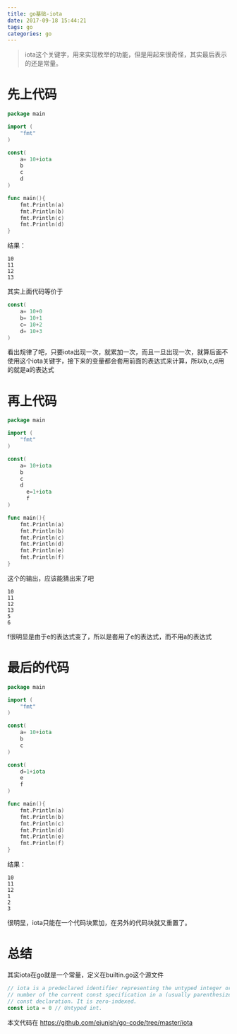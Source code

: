 ```yaml
---
title: go基础-iota
date: 2017-09-18 15:44:21
tags: go
categories: go
---
```

> iota这个关键字，用来实现枚举的功能，但是用起来很奇怪，其实最后表示的还是常量。

# 先上代码
````go
package main

import (
	"fmt"
)

const(
    a= 10+iota
    b
    c
    d
)

func main(){
	fmt.Println(a)
	fmt.Println(b)
	fmt.Println(c)
	fmt.Println(d)
}
````
结果：
````
10
11
12
13
````
其实上面代码等价于
````go
const(
    a= 10+0
    b= 10+1
    c= 10+2
    d= 10+3
)
````
看出规律了吧，只要iota出现一次，就累加一次，而且一旦出现一次，就算后面不使用这个iota关键字，接下来的变量都会套用前面的表达式来计算，所以b,c,d用的就是a的表达式
<!-- more -->
# 再上代码
````go
package main

import (
	"fmt"
)

const(
    a= 10+iota
    b
    c
    d
	  e=1+iota
	  f
)

func main(){
	fmt.Println(a)
	fmt.Println(b)
	fmt.Println(c)
	fmt.Println(d)
	fmt.Println(e)
	fmt.Println(f)
}

````
这个的输出，应该能猜出来了吧
````
10
11
12
13
5
6
````
f很明显是由于e的表达式变了，所以是套用了e的表达式，而不用a的表达式

# 最后的代码
````go
package main

import (
	"fmt"
)

const(
    a= 10+iota
    b
    c
)

const(
	d=1+iota
	e
	f
)

func main(){
	fmt.Println(a)
	fmt.Println(b)
	fmt.Println(c)
	fmt.Println(d)
	fmt.Println(e)
	fmt.Println(f)
}
````
结果：
````
10
11
12
1
2
3
````
很明显，iota只能在一个代码块累加，在另外的代码块就又重置了。

# 总结
其实iota在go就是一个常量，定义在builtin.go这个源文件
````go
// iota is a predeclared identifier representing the untyped integer ordinal
// number of the current const specification in a (usually parenthesized)
// const declaration. It is zero-indexed.
const iota = 0 // Untyped int.
````

本文代码在 https://github.com/ejunjsh/go-code/tree/master/iota



